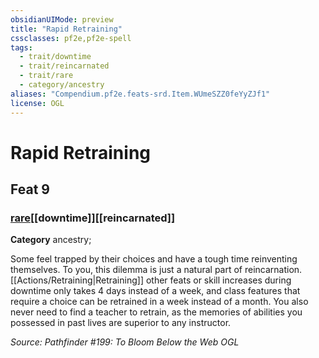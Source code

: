 ```yaml
---
obsidianUIMode: preview
title: "Rapid Retraining"
cssclasses: pf2e,pf2e-spell
tags:
  - trait/downtime
  - trait/reincarnated
  - trait/rare
  - category/ancestry
aliases: "Compendium.pf2e.feats-srd.Item.WUmeSZZ0feYyZJf1"
license: OGL
---
```

# Rapid Retraining
## Feat 9
### [rare](rare.md "Rare Rarity Trait")[[downtime]][[reincarnated]]

**Category** ancestry; 




Some feel trapped by their choices and have a tough time reinventing themselves. To you, this dilemma is just a natural part of reincarnation. [[Actions/Retraining|Retraining]] other feats or skill increases during downtime only takes 4 days instead of a week, and class features that require a choice can be retrained in a week instead of a month. You also never need to find a teacher to retrain, as the memories of abilities you possessed in past lives are superior to any instructor.

*Source: Pathfinder #199: To Bloom Below the Web*
*OGL*